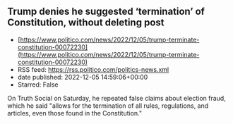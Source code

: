 ## Trump denies he suggested ‘termination’ of Constitution, without deleting post
 - [https://www.politico.com/news/2022/12/05/trump-terminate-constitution-00072230](https://www.politico.com/news/2022/12/05/trump-terminate-constitution-00072230)
 - RSS feed: https://rss.politico.com/politics-news.xml
 - date published: 2022-12-05 14:59:06+00:00
 - Starred: False

On Truth Social on Saturday, he repeated false claims about election fraud, which he said "allows for the termination of all rules, regulations, and articles, even those found in the Constitution."
